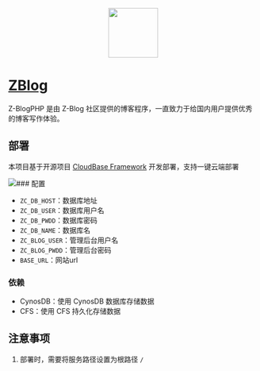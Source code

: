 <p align="center">
  <img height="100px" src="./logo.png" />
</p>

# [ZBlog](https://github.com/zblogcn/zblogphp)

Z-BlogPHP 是由 Z-Blog 社区提供的博客程序，一直致力于给国内用户提供优秀的博客写作体验。

## 部署

本项目基于开源项目 [CloudBase Framework](https://github.com/Tencent/cloudbase-framework) 开发部署，支持一键云端部署

[![](https://main.qcloudimg.com/raw/67f5a389f1ac6f3b4d04c7256438e44f.svg)](https://console.cloud.tencent.com/tcb/env/index?action=CreateAndDeployCloudBaseProject&appUrl=https%3A%2F%2Fgithub.com%2FTencent-Cloud-Plugins%2FTencentCloudBase-ZBlog&branch=master)### 配置

- `ZC_DB_HOST`：数据库地址
- `ZC_DB_USER`：数据库用户名
- `ZC_DB_PWDD`：数据库密码
- `ZC_DB_NAME`：数据库名
- `ZC_BLOG_USER`：管理后台用户名
- `ZC_BLOG_PWDD`：管理后台密码
- `BASE_URL`：网站url


### 依赖

- CynosDB：使用 CynosDB 数据库存储数据
- CFS：使用 CFS 持久化存储数据

## 注意事项

1. 部署时，需要将服务路径设置为根路径 `/`
